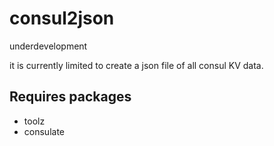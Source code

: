 # consul2json

underdevelopment

it is currently limited to create a json file of all consul KV data.

## Requires packages
- toolz
- consulate

